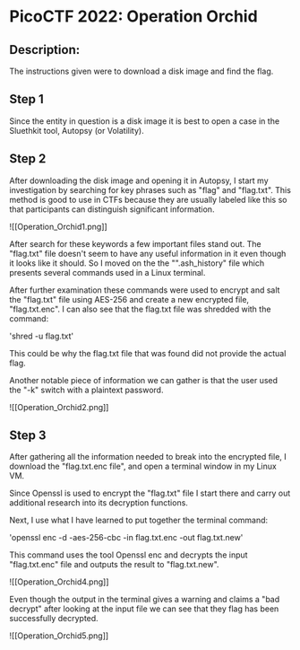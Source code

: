 # PicoCTF 2022: Operation Orchid
## Description: 
The instructions given were to download a disk image and find the flag.

## Step 1
Since the entity in question is a disk image it is best to open a case in the Sluethkit tool, Autopsy (or Volatility).

## Step 2
After downloading the disk image and opening it in Autopsy, I start my investigation by searching for key phrases such as "flag" and "flag.txt". This method is good to use in CTFs because they are usually labeled like this so that participants can distinguish significant information.

![[Operation_Orchid1.png]]


After search for these keywords a few important files stand out. The "flag.txt" file doesn't seem to have any useful information in it even though it looks like it should. So I moved on the the "".ash_history" file which presents several commands used in a Linux terminal.

After further examination these commands were used to encrypt and salt the "flag.txt" file using AES-256 and create a new encrypted file, "flag.txt.enc". I can also see that the flag.txt file was shredded with the command: 

'shred -u flag.txt' 

This could be why the flag.txt file that was found did not provide the actual flag.

Another notable piece of information we can gather is that the user used the "-k" switch with a plaintext password.

![[Operation_Orchid2.png]]

## Step 3

After gathering all the information needed to break into the encrypted file, I download the "flag.txt.enc file", and open a terminal window in my Linux VM.

Since Openssl is used to encrypt the "flag.txt" file I start there and carry out additional research into its decryption functions.

Next, I use what I have learned to put together the terminal command:

'openssl enc -d -aes-256-cbc -in flag.txt.enc -out flag.txt.new'

This command uses the tool Openssl enc and decrypts the input "flag.txt.enc" file and outputs the result to "flag.txt.new".

![[Operation_Orchid4.png]]

Even though the output in the terminal gives a warning and claims a "bad decrypt" after looking at the input file we can see that they flag has been successfully decrypted.

![[Operation_Orchid5.png]]


